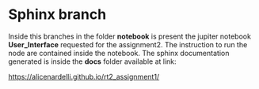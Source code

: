 # Sphinx branch
Inside this branches in the folder **notebook** is present the jupiter notebook **User_Interface** requested for the assignment2.
The instruction to run the node are contained inside the notebook.
The sphinx documentation generated is inside the **docs** folder available at link:

https://alicenardelli.github.io/rt2_assignment1/
